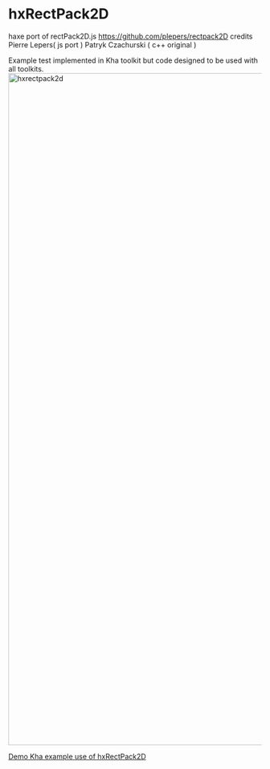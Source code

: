 # hxRectPack2D
haxe port of rectPack2D.js https://github.com/plepers/rectpack2D credits Pierre Lepers( js port ) Patryk Czachurski ( c++ original )

Example test implemented in Kha toolkit but code designed to be used with all toolkits.
<img width="1338" alt="hxrectpack2d" src="https://user-images.githubusercontent.com/20134338/47865415-0cb8da80-ddf4-11e8-9eb1-2593002da4f7.png">

[Demo Kha example use of hxRectPack2D](http://nanjizal.github.io/hxRectPack2D/bin/index.html)

